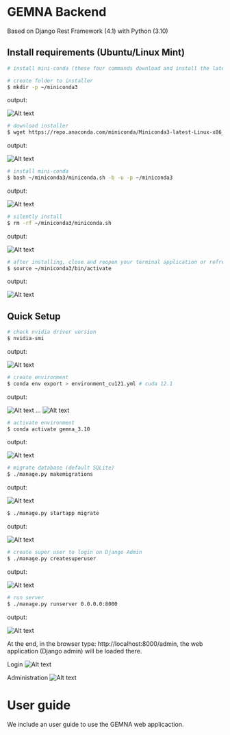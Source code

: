 # GEMNA Backend

Based on Django Rest Framework (4.1) with Python (3.10)

## Install requirements (Ubuntu/Linux Mint)
``` bash
# install mini-conda (these four commands download and install the latest 64-bit version of the Linux installer)

# create folder to installer
$ mkdir -p ~/miniconda3
```
output:

![Alt text](/setup_img/conda_mkdir.png)

``` bash
# download installer
$ wget https://repo.anaconda.com/miniconda/Miniconda3-latest-Linux-x86_64.sh -O ~/miniconda3/miniconda.sh
```
output:

![Alt text](/setup_img/conda_download.png)

``` bash
# install mini-conda
$ bash ~/miniconda3/miniconda.sh -b -u -p ~/miniconda3
```
output:

![Alt text](/setup_img/conda_bash.png)

``` bash
# silently install
$ rm -rf ~/miniconda3/miniconda.sh
```
output:

![Alt text](/setup_img/conda_rm.png)

``` bash
# after installing, close and reopen your terminal application or refresh it to activate mini-conda
$ source ~/miniconda3/bin/activate
```
output:

![Alt text](/setup_img/conda_source.png)


## Quick Setup
``` bash
# check nvidia driver version
$ nvidia-smi
```
output:

![Alt text](/setup_img/nvidia_smi.png)

``` bash
# create environment
$ conda env export > environment_cu121.yml # cuda 12.1
```
output:

![Alt text](/setup_img/install_env1.png)
...
![Alt text](/setup_img/install_env2.png)

``` bash
# activate environment
$ conda activate gemna_3.10
```
output:

![Alt text](/setup_img/activate_env.png)

``` bash
# migrate database (default SQLite)
$ ./manage.py makemigrations
```
output:

![Alt text](/setup_img/makemigrations.png)

``` bash
$ ./manage.py startapp migrate
```
output:

![Alt text](/setup_img/migrate.png)

``` bash
# create super user to login on Django Admin
$ ./manage.py createsuperuser
```
output:

![Alt text](/setup_img/createsuperuser.png)

``` bash
# run server
$ ./manage.py runserver 0.0.0.0:8000
```
output:

![Alt text](/setup_img/runserver.png)

At the end, in the browser type: http://localhost:8000/admin, the web application (Django admin) will be loaded there.

Login
![Alt text](/setup_img/login_drf.png)

Administration
![Alt text](/setup_img/admin_drf.png)

# User guide
We include an user guide to use the GEMNA web applicaction.